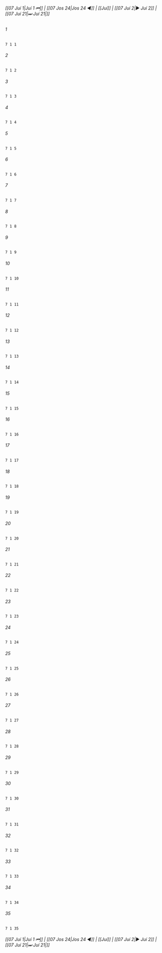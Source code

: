 
###### [[07 Juí 1|Juí 1 ⏮]] | [[07 Jos 24|Jos 24 ◀]] | [[Juí]] | [[07 Juí 2|▶ Juí 2]] | [[07 Juí 21|⏭ Juí 21|]]

###### 1
``` verse
7 1 1 
```
###### 2
``` verse
7 1 2 
```
###### 3
``` verse
7 1 3 
```
###### 4
``` verse
7 1 4 
```
###### 5
``` verse
7 1 5 
```
###### 6
``` verse
7 1 6 
```
###### 7
``` verse
7 1 7 
```
###### 8
``` verse
7 1 8 
```
###### 9
``` verse
7 1 9 
```
###### 10
``` verse
7 1 10 
```
###### 11
``` verse
7 1 11 
```
###### 12
``` verse
7 1 12 
```
###### 13
``` verse
7 1 13 
```
###### 14
``` verse
7 1 14 
```
###### 15
``` verse
7 1 15 
```
###### 16
``` verse
7 1 16 
```
###### 17
``` verse
7 1 17 
```
###### 18
``` verse
7 1 18 
```
###### 19
``` verse
7 1 19 
```
###### 20
``` verse
7 1 20 
```
###### 21
``` verse
7 1 21 
```
###### 22
``` verse
7 1 22 
```
###### 23
``` verse
7 1 23 
```
###### 24
``` verse
7 1 24 
```
###### 25
``` verse
7 1 25 
```
###### 26
``` verse
7 1 26 
```
###### 27
``` verse
7 1 27 
```
###### 28
``` verse
7 1 28 
```
###### 29
``` verse
7 1 29 
```
###### 30
``` verse
7 1 30 
```
###### 31
``` verse
7 1 31 
```
###### 32
``` verse
7 1 32 
```
###### 33
``` verse
7 1 33 
```
###### 34
``` verse
7 1 34 
```
###### 35
``` verse
7 1 35 
```

###### [[07 Juí 1|Juí 1 ⏮]] | [[07 Jos 24|Jos 24 ◀]] | [[Juí]] | [[07 Juí 2|▶ Juí 2]] | [[07 Juí 21|⏭ Juí 21|]]


